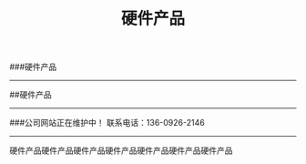 ﻿---
layout: hardware
title: "硬件产品"
categories: [hardwarecenter]
---
###硬件产品
<hr/>
##硬件产品
<hr/>
###公司网站正在维护中！ 联系电话：136-0926-2146
<hr/>
硬件产品硬件产品硬件产品硬件产品硬件产品硬件产品硬件产品
	
